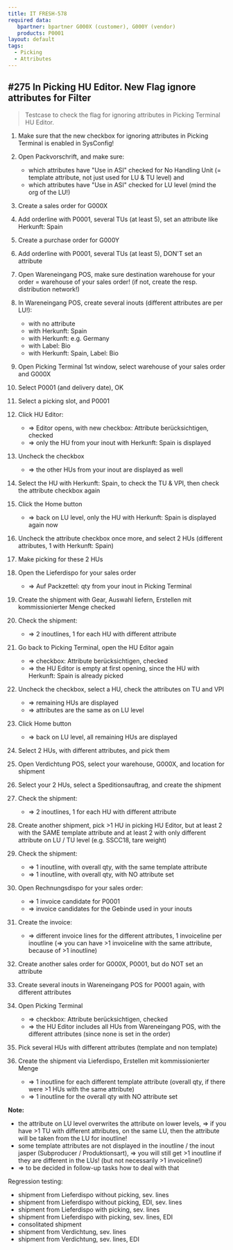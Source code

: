 ```yaml
---
title: IT FRESH-578
required data:
   bpartner: bpartner G000X (customer), G000Y (vendor)
   products: P0001
layout: default
tags:
  - Picking
  - Attributes
---
```

## #275 In Picking HU Editor. New Flag ignore attributes for Filter

> Testcase to check the flag for ignoring attributes in Picking Terminal HU Editor.

1. Make sure that the new checkbox for ignoring attributes in Picking Terminal is enabled in SysConfig!

1. Open Packvorschrift, and make sure:
	* which attributes have "Use in ASI" checked for No Handling Unit (= template attribute, not just used for LU & TU level) and 
	* which attributes have "Use in ASI" checked for LU level (mind the org of the LU!)

1. Create a sales order for G000X

1. Add orderline with P0001, several TUs (at least 5), set an attribute like Herkunft: Spain

1. Create a purchase order for G000Y

1. Add orderline with P0001, several TUs (at least 5), DON'T set an attribute 

1. Open Wareneingang POS, make sure destination warehouse for your order = warehouse of your sales order! (if not, create the resp. distribution network!)

1. In Wareneingang POS, create several inouts (different attributes are per LU!):
	* with no attribute
	* with Herkunft: Spain
	* with Herkunft: e.g. Germany
	* with Label: Bio
	* with Herkunft: Spain, Label: Bio
	
1. Open Picking Terminal 1st window, select warehouse of your sales order and G000X

1. Select P0001 (and delivery date), OK

1. Select a picking slot, and P0001

1. Click HU Editor:
	* => Editor opens, with new checkbox: Attribute berücksichtigen, checked
	* => only the HU from your inout with Herkunft: Spain is displayed
	
1. Uncheck the checkbox
	* => the other HUs from your inout are displayed as well
	
1. Select the HU with Herkunft: Spain, to check the TU & VPI, then check the attribute checkbox again

1. Click the Home button
	* => back on LU level, only the HU with Herkunft: Spain is displayed again now
	
1. Uncheck the attribute checkbox once more, and select 2 HUs (different attributes, 1 with Herkunft: Spain)

1. Make picking for these 2 HUs 

1. Open the Lieferdispo for your sales order
	* => Auf Packzettel: qty from your inout in Picking Terminal
	
1. Create the shipment with Gear, Auswahl liefern, Erstellen mit kommissionierter Menge checked

1. Check the shipment:
	* => 2 inoutlines, 1 for each HU with different attribute

1. Go back to Picking Terminal, open the HU Editor again
	* => checkbox: Attribute berücksichtigen, checked
	* => the HU Editor is empty at first opening, since the HU with Herkunft: Spain is already picked

1. Uncheck the checkbox, select a HU, check the attributes on TU and VPI
	* => remaining HUs are displayed
	* => attributes are the same as on LU level

1. Click Home button
	* => back on LU level, all remaining HUs are displayed
	
1. Select 2 HUs, with different attributes, and pick them

1. Open Verdichtung POS, select your warehouse, G000X, and location for shipment

1. Select your 2 HUs, select a Speditionsauftrag, and create the shipment

1. Check the shipment:
	* => 2 inoutlines, 1 for each HU with different attribute
	
1. Create another shipment, pick >1 HU in picking HU Editor, but at least 2 with the SAME template attribute and at least 2 with only different attribute on LU / TU level (e.g. SSCC18, tare weight)

1. Check the shipment:
	* => 1 inoutline, with overall qty, with the same template attribute
	* => 1 inoutline, with overall qty, with NO attribute set
	
1. Open Rechnungsdispo for your sales order:
	* => 1 invoice candidate for P0001
	* => invoice candidates for the Gebinde used in your inouts
	
1. Create the invoice:
	* => different invoice lines for the different attributes, 1 invoiceline per inoutline (=> you can have >1 invoiceline with the same attribute, because of >1 inoutline)

1. Create another sales order for G000X, P0001, but do NOT set an attribute

1. Create several inouts in Wareneingang POS for P0001 again, with different attributes

1. Open Picking Terminal
	* => checkbox: Attribute berücksichtigen, checked
	* => the HU Editor includes all HUs from Wareneingang POS, with the different attributes (since none is set in the order)

1. Pick several HUs with different attributes (template and non template)

1. Create the shipment via Lieferdispo, Erstellen mit kommissionierter Menge
	* => 1 inoutline for each different template attribute (overall qty, if there were >1 HUs with the same attribute)
	* => 1 inoutline for the overall qty with NO attribute set

	
**Note:**
* the attribute on LU level overwrites the attribute on lower levels, => if you have >1 TU with different attributes, on the same LU, then the attribute will be taken from the LU for inoutline!
* some template attributes are not displayed in the inoutline / the inout jasper (Subproducer / Produktionsart), => you will still get >1 inoutline if they are different in the LUs! (but not necessarily >1 invoiceline!)
* => to be decided in follow-up tasks how to deal with that


Regression testing:
* shipment from Lieferdispo without picking, sev. lines
* shipment from Lieferdispo without picking, EDI, sev. lines
* shipment from Lieferdispo with picking, sev. lines
* shipment from Lieferdispo with picking, sev. lines, EDI
* consolitated shipment
* shipment from Verdichtung, sev. lines
* shipment from Verdichtung, sev. lines, EDI
